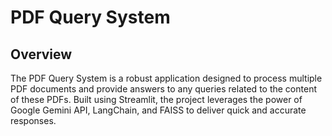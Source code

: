 # PDF Query System

## Overview

The PDF Query System is a robust application designed to process multiple PDF documents and provide answers to any queries related to the content of these PDFs. Built using Streamlit, the project leverages the power of Google Gemini API, LangChain, and FAISS to deliver quick and accurate responses.
